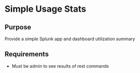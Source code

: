 # Simple Usage Stats

## Purpose
Provide a simple Splunk app and dashboard utilization summary

## Requirements
* Must be admin to see results of rest commands


